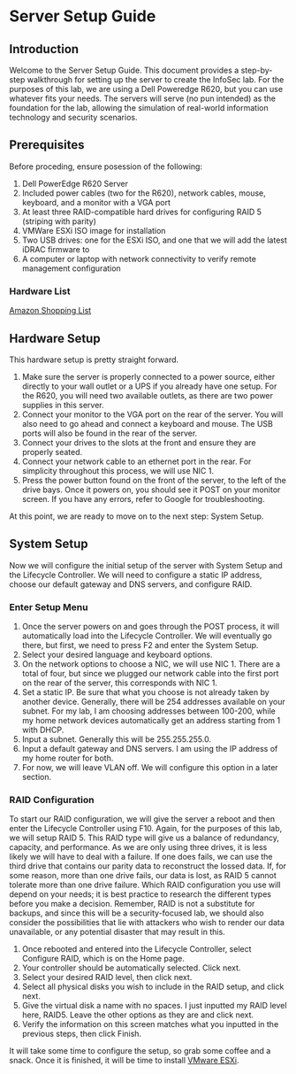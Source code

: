 # Server Setup Guide
## Introduction
Welcome to the Server Setup Guide. This document provides a step-by-step walkthrough for setting up the server to create the InfoSec lab. For the purposes of this lab, we are using a Dell Poweredge R620, but you can use whatever fits your needs.
The servers will serve (no pun intended) as the foundation for the lab, allowing the simulation of real-world information technology and security scenarios.
## Prerequisites
Before proceding, ensure posession of the following:
1. Dell PowerEdge R620 Server
2. Included power cables (two for the R620), network cables, mouse, keyboard, and a monitor with a VGA port
3. At least three RAID-compatible hard drives for configuring RAID 5 (striping with parity)
4. VMWare ESXi ISO image for installation
5. Two USB drives: one for the ESXi ISO, and one that we will add the latest iDRAC firmware to
6. A computer or laptop with network connectivity to verify remote management configuration
### Hardware List
[Amazon Shopping List](https://www.amazon.com/hz/wishlist/ls/FFAQ4AJTO8Y9?ref_=wl_share)
## Hardware Setup
This hardware setup is pretty straight forward.
1. Make sure the server is properly connected to a power source, either directly to your wall outlet or a UPS if you already have one setup. For the R620, you will need two available outlets, as there are two power supplies in this server.
2. Connect your monitor to the VGA port on the rear of the server. You will also need to go ahead and connect a keyboard and mouse. The USB ports will also be found in the rear of the server.
3. Connect your drives to the slots at the front and ensure they are properly seated.
4. Connect your network cable to an ethernet port in the rear. For simplicity throughout this process, we will use NIC 1.
5. Press the power button found on the front of the server, to the left of the drive bays.
Once it powers on, you should see it POST on your monitor screen. If you have any errors, refer to Google for troubleshooting.

At this point, we are ready to move on to the next step: System Setup.

## System Setup
Now we will configure the initial setup of the server with System Setup and the Lifecycle Controller. We will need to configure a static IP address, choose our default gateway and DNS servers, and configure RAID.
### Enter Setup Menu
1. Once the server powers on and goes through the POST process, it will automatically load into the Lifecycle Controller. We will eventually go there, but first, we need to press F2 and enter the System Setup.
2. Select your desired language and keyboard options.
3. On the network options to choose a NIC, we will use NIC 1. There are a total of four, but since we plugged our network cable into the first port on the rear of the server, this corresponds with NIC 1.
4. Set a static IP. Be sure that what you choose is not already taken by another device. Generally, there will be 254 addresses available on your subnet. For my lab, I am choosing addresses between 100-200, while my home network devices automatically get an address starting from 1 with DHCP.
5. Input a subnet. Generally this will be 255.255.255.0.
6. Input a default gateway and DNS servers. I am using the IP address of my home router for both.
7. For now, we will leave VLAN off. We will configure this option in a later section.
### RAID Configuration
To start our RAID configuration, we will give the server a reboot and then enter the Lifecycle Controller using F10. Again, for the purposes of this lab, we will setup RAID 5. This RAID type will give us a balance of redundancy, capacity, and performance. As we are only using three drives, it is less likely we will have to deal with a failure. If one does fails, we can use the third drive that contains our parity data to reconstruct the lossed data. If, for some reason, more than one drive fails, our data is lost, as RAID 5 cannot tolerate more than one drive failure. Which RAID configuration you use will depend on your needs; it is best practice to research the different types before you make a decision. Remember, RAID is not a substitute for backups, and since this will be a security-focused lab, we should also consider the possibilities that lie with attackers who wish to render our data unavailable, or any potential disaster that may result in this.
1. Once rebooted and entered into the Lifecycle Controller, select Configure RAID, which is on the Home page.
2. Your controller should be automatically selected. Click next.
3. Select your desired RAID level, then click next.
4. Select all physical disks you wish to include in the RAID setup, and click next.
5. Give the virtual disk a name with no spaces. I just inputted my RAID level here, RAID5. Leave the other options as they are and click next.
6. Verify the information on this screen matches what you inputted in the previous steps, then click Finish.

It will take some time to configure the setup, so grab some coffee and a snack. Once it is finished, it will be time to install [VMware ESXi](https://github.com/akwagner1/InfoSecLab/blob/main/GettingStarted/VMware%20ESXi).
